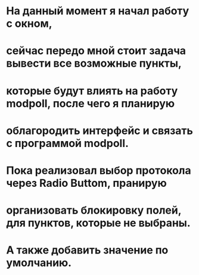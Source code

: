 # На данный момент я начал работу с окном, 
# сейчас передо мной стоит задача вывести все возможные пункты,
# которые будут влиять на работу modpoll, после чего я планирую  
# облагородить интерфейс и связать с программой modpoll.

# Пока реализовал выбор протокола через Radio Buttom, пранирую 
# организовать блокировку полей, для пунктов, которые не выбраны.
# А также добавить значение по умолчанию.